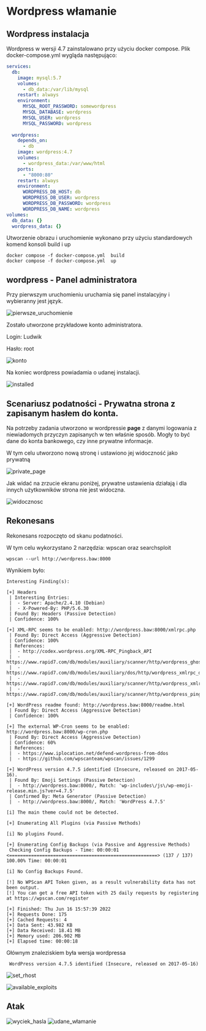 # Wordpress włamanie


## Wordpress instalacja

Wordpress w wersji 4.7 zainstalowano przy użyciu docker compose. Plik docker-compose.yml wygląda następująco:
``` yml
services:
  db:
    image: mysql:5.7
    volumes:
      - db_data:/var/lib/mysql
    restart: always
    environment:
      MYSQL_ROOT_PASSWORD: somewordpress
      MYSQL_DATABASE: wordpress
      MYSQL_USER: wordpress
      MYSQL_PASSWORD: wordpress
    
  wordpress:
    depends_on:
      - db
    image: wordpress:4.7
    volumes:
      - wordpress_data:/var/www/html
    ports:
      - "8000:80"
    restart: always
    environment:
      WORDPRESS_DB_HOST: db
      WORDPRESS_DB_USER: wordpress
      WORDPRESS_DB_PASSWORD: wordpress
      WORDPRESS_DB_NAME: wordpress
volumes:
  db_data: {}
  wordpress_data: {}
```


Utworzenie obrazu i uruchomienie wykonano przy użyciu standardowych komend konsoli build i up

```
docker compose -f docker-compose.yml  build
docker compose -f docker-compose.yml  up
```
## wordpress - Panel administratora
                                                                                     
Przy pierwszym uruchomieniu uruchamia się panel instalacyjny i wybieranny jest język.

![pierwsze_uruchomienie](/Foty/Do2022.06.17/pierwsze_uruchomienie.png)

Zostało utworzone przykładowe konto administratora.

Login: Ludwik

Hasło: root

![konto](/Foty/Do2022.06.17/konto.png)

Na koniec wordpress powiadamia o udanej instalacji.

![installed](/Foty/Do2022.06.17/installed.png)

## Scenariusz podatności - Prywatna strona z zapisanym hasłem do konta. 

Na potrzeby zadania utworzono w wordpressie **page** z danymi logowania z niewiadomych przyczyn zapisanych w ten właśnie sposób. Mogły to być dane do konta bankowego, czy inne prywatne informacje. 

W tym celu utworzono nową stronę i ustawiono jej widoczność jako prywatną

![private_page](/Foty/Do2022.06.17/private_page.png)

Jak widać na zrzucie ekranu poniżej, prywatne ustawienia działają i dla innych użytkowników strona nie jest widoczna.

![widocznosc](/Foty/Do2022.06.17/widocznosc.png)

## Rekonesans
Rekonesans rozpoczęto od skanu podatności. 

W tym celu wykorzystano 2 narzędzia: wpscan oraz searchsploit

```
wpscan --url http://wordpress.baw:8000  
```
Wynikiem było:
```
Interesting Finding(s):

[+] Headers
 | Interesting Entries:
 |  - Server: Apache/2.4.10 (Debian)
 |  - X-Powered-By: PHP/5.6.30
 | Found By: Headers (Passive Detection)
 | Confidence: 100%

[+] XML-RPC seems to be enabled: http://wordpress.baw:8000/xmlrpc.php
 | Found By: Direct Access (Aggressive Detection)
 | Confidence: 100%
 | References:
 |  - http://codex.wordpress.org/XML-RPC_Pingback_API
 |  - https://www.rapid7.com/db/modules/auxiliary/scanner/http/wordpress_ghost_scanner/
 |  - https://www.rapid7.com/db/modules/auxiliary/dos/http/wordpress_xmlrpc_dos/
 |  - https://www.rapid7.com/db/modules/auxiliary/scanner/http/wordpress_xmlrpc_login/
 |  - https://www.rapid7.com/db/modules/auxiliary/scanner/http/wordpress_pingback_access/

[+] WordPress readme found: http://wordpress.baw:8000/readme.html
 | Found By: Direct Access (Aggressive Detection)
 | Confidence: 100%

[+] The external WP-Cron seems to be enabled: http://wordpress.baw:8000/wp-cron.php
 | Found By: Direct Access (Aggressive Detection)
 | Confidence: 60%
 | References:
 |  - https://www.iplocation.net/defend-wordpress-from-ddos
 |  - https://github.com/wpscanteam/wpscan/issues/1299

[+] WordPress version 4.7.5 identified (Insecure, released on 2017-05-16).
 | Found By: Emoji Settings (Passive Detection)
 |  - http://wordpress.baw:8000/, Match: 'wp-includes\/js\/wp-emoji-release.min.js?ver=4.7.5'
 | Confirmed By: Meta Generator (Passive Detection)
 |  - http://wordpress.baw:8000/, Match: 'WordPress 4.7.5'

[i] The main theme could not be detected.

[+] Enumerating All Plugins (via Passive Methods)

[i] No plugins Found.

[+] Enumerating Config Backups (via Passive and Aggressive Methods)
 Checking Config Backups - Time: 00:00:01 <======================================================> (137 / 137) 100.00% Time: 00:00:01

[i] No Config Backups Found.

[!] No WPScan API Token given, as a result vulnerability data has not been output.
[!] You can get a free API token with 25 daily requests by registering at https://wpscan.com/register

[+] Finished: Thu Jun 16 15:57:39 2022
[+] Requests Done: 175
[+] Cached Requests: 4
[+] Data Sent: 43.982 KB
[+] Data Received: 18.41 MB
[+] Memory used: 206.902 MB
[+] Elapsed time: 00:00:18

```

Głównym znaleziskiem była wersja wordpressa 

```
 WordPress version 4.7.5 identified (Insecure, released on 2017-05-16)
```

![set_rhost](/Foty/Do2022.06.17/set_rhost.png)

![available_exploits](/Foty/Do2022.06.17/available_exploits.png)

## Atak

![wyciek_hasla](/Foty/Do2022.06.17/wyciek_hasla.png)
![udane_włamanie](/Foty/Do2022.06.17/udane_włamanie.png)


